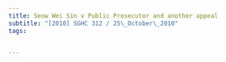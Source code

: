 ```yaml
---
title: Seow Wei Sin v Public Prosecutor and another appeal 
subtitle: "[2010] SGHC 312 / 25\_October\_2010"
tags:


---
```


